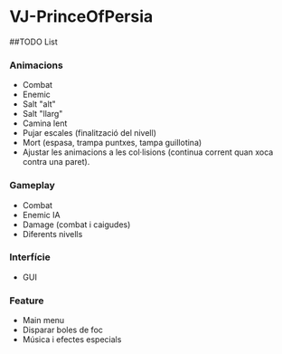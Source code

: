 # VJ-PrinceOfPersia

##TODO List

### Animacions
- Combat
- Enemic
- Salt "alt"
- Salt "llarg"
- Camina lent
- Pujar escales (finalització del nivell)
- Mort (espasa, trampa puntxes, tampa guillotina)
- Ajustar les animacions a les col·lisions (continua corrent quan xoca contra una paret).

### Gameplay
- Combat
- Enemic IA
- Damage (combat i caigudes)
- Diferents nivells

### Interfície
- GUI

### Feature
- Main menu
- Disparar boles de foc
- Música i efectes especials
